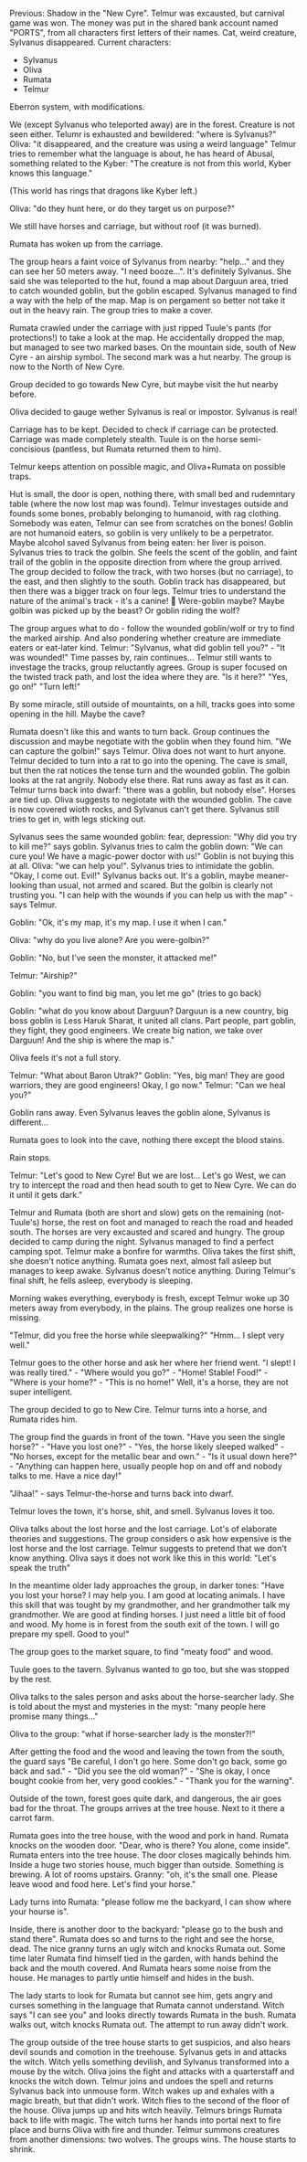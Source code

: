 Previous: Shadow in the "New Cyre". Telmur was excausted, but carnival game was won. The money was put in the shared bank account named "PORTS", from all characters first letters of their names. Cat, weird creature, Sylvanus disappeared. Current characters:

* Sylvanus
* Oliva
* Rumata
* Telmur

Eberron system, with modifications.

We (except Sylvanus who teleported away) are in the forest. Creature is not seen either. Telumr is exhausted and bewildered: "where is Sylvanus?"
Oliva: "it disappeared, and the creature was using a weird language"
Telmur tries to remember what the language is about, he has heard of Abusal, something related to the Kyber: "The creature is not from this world, Kyber knows this language."

(This world has rings that dragons like Kyber left.)

Oliva: "do they hunt here, or do they target us on purpose?"

We still have horses and carriage, but without roof (it was burned).

Rumata has woken up from the carriage.

The group hears a faint voice of Sylvanus from nearby: "help..." and they can see her 50 meters away. "I need booze...". It's definitely Sylvanus. She said she was teleported to the hut, found a map about Darguun area, tried to catch wounded goblin, but the goblin escaped. Sylvanus managed to find a way with the help of the map. Map is on pergament so better not take it out in the heavy rain. The group tries to make a cover.

Rumata crawled under the carriage with just ripped Tuule's pants (for protections!) to take a look at the map. He accidentally dropped the map, but managed to see two marked bases. On the mountain side, south of New Cyre - an airship symbol. The second mark was a hut nearby. The group is now to the North of New Cyre. 

Group decided to go towards New Cyre, but maybe visit the hut nearby before.

Oliva decided to gauge wether Sylvanus is real or impostor. Sylvanus is real!

Carriage has to be kept. Decided to check if carriage can be protected. Carriage was made completely stealth. Tuule is on the horse semi-concisious (pantless, but Rumata returned them to him).

Telmur keeps attention on possible magic, and Oliva+Rumata on possible traps.

Hut is small, the door is open, nothing there, with small bed and rudemntary table (where the now lost map was found). Telmur investages outside and founds some bones, probably belonging to humanoid, with rag clothing. Somebody was eaten, Telmur can see from scratches on the bones! Goblin are not humanoid eaters, so goblin is very unlikely to be a perpetrator. Maybe alcohol saved Sylvanus from being eaten: her liver is poison. Sylvanus tries to track the golbin. She feels the scent of the goblin, and faint trail of the goblin in the opposite direction from where the group arrived. The group decided to follow the track, with two horses (but no carriage), to the east, and then slightly to the south. Goblin track has disappeared, but then there was a bigger track on four legs. Telmur tries to understand the nature of the animal's track - it's a canine! 🐺 Were-goblin maybe? Maybe golbin was picked up by the beast? Or goblin riding the wolf?

The group argues what to do - follow the wounded goblin/wolf or try to find the marked airship. And also pondering whether creature are immediate eaters or eat-later kind. Telmur: "Sylvanus, what did goblin tell you?" - "It was wounded!" Time passes by, rain continues... Telmur still wants to investage the tracks, group reluctantly agrees. Group is super focused on the twisted track path, and lost the idea where they are. "Is it here?" "Yes, go on!" "Turn left!"

By some miracle, still outside of mountaints, on a hill, tracks goes into some opening in the hill. Maybe the cave?

Rumata doesn't like this and wants to turn back. Group continues the discussion and maybe negotiate with the goblin when they found him. "We can capture the golbin!" says Telmur. Oliva does not want to hurt anyone. Telmur decided to turn into a rat to go into the opening. The cave is small, but then the rat notices the tense turn and the wounded goblin. The golbin looks at the rat angrily. Nobody else there. Rat runs away as fast as it can. Telmur turns back into dwarf: "there was a goblin, but nobody else". Horses are tied up. Oliva suggests to negiotate with the wounded goblin. The cave is now covered wioth rocks, and Sylvanus can't get there. Sylvanus still tries to get in, with legs sticking out.

Sylvanus sees the same wounded goblin: fear, depression: "Why did you try to kill me?" says goblin. Sylvanus tries to calm the goblin down: "We can cure you! We have a magic-power doctor with us!" Goblin is not buying this at all. Oliva: "we can help you!". Sylvanus tries to intimidate the goblin. "Okay, I come out. Evil!" Sylvanus backs out. It's a goblin, maybe meaner-looking than usual, not armed and scared. But the golbin is clearly not trusting you. "I can help with the wounds if you can help us with the map" - says Telmur.

Goblin: "Ok, it's my map, it's my map. I use it when I can."

Oliva: "why do you live alone? Are you were-golbin?"

Goblin: "No, but I've seen the monster, it attacked me!"

Telmur: "Airship?"

Goblin: "you want to find big man, you let me go" (tries to go back)

Goblin: "what do you know about Darguun? Darguun is a new country, big boss goblin is Less Haruk Sharat, it united all clans. Part people, part goblin, they fight, they good engineers. We create big nation, we take over Darguun! And the ship is where the map is."

Oliva feels it's not a full story.

Telmur: "What about Baron Utrak?"
Goblin: "Yes, big man! They are good warriors, they are good engineers! Okay, I go now."
Telmur: "Can we heal you?"

Goblin rans away. Even Sylvanus leaves the goblin alone, Sylvanus is different...

Rumata goes to look into the cave, nothing there except the blood stains.

Rain stops.

Telmur: "Let's good to New Cyre! But we are lost... Let's go West, we can try to intercept the road and then head south to get to New Cyre. We can do it until it gets dark."

Telmur and Rumata (both are short and slow) gets on the remaining (not-Tuule's) horse, the rest on foot and managed to reach the road and headed south. The horses are very excausted and scared and hungry. The group decided to camp during the night. Sylvanus managed to find a perfect camping spot. Telmur make a bonfire for warmths. Oliva takes the first shift, she doesn't notice anything. Rumata goes next, almost fall asleep but manages to keep awake. Sylvanus doesn't notice anything. During Telmur's final shift, he fells asleep, everybody is sleeping.

Morning wakes everything, everybody is fresh, except Telmur woke up 30 meters away from everybody, in the plains. The group realizes one horse is missing.

"Telmur, did you free the horse while sleepwalking?"
"Hmm... I slept very well."

Telmur goes to the other horse and ask her where her friend went. "I slept! I was really tired." - "Where would you go?" - "Home! Stable! Food!" - "Where is your home?" - "This is no home!" Well, it's a horse, they are not super intelligent.

The group decided to go to New Cire. Telmur turns into a horse, and Rumata rides him.

The group find the guards in front of the town. "Have you seen the single horse?" - "Have you lost one?" - "Yes, the horse likely sleeped walked" - "No horses, except for the metallic bear and own." - "Is it usual down here?" - "Anything can happen here, usually people hop on and off and nobody talks to me. Have a nice day!"

"Jihaa!" - says Telmur-the-horse and turns back into dwarf.

Telmur loves the town, it's horse, shit, and smell. Sylvanus loves it too.

Oliva talks about the lost horse and the lost carriage. Lot's of elaborate theories and suggestions. The group considers o ask how expensive is the lost horse and the lost carriage. Telmur suggests to pretend that we don't know anything. Oliva says it does not work like this in this world: "Let's speak the truth"

In the meantime older lady approaches the group, in darker tones: "Have you lost your horse? I may help you. I am good at locating animals. I have this skill that was tought by my grandmother, and her grandmother talk my grandmother. We are good at finding horses. I just need a little bit of food and wood. My home is in forest from the south exit of the town. I will go prepare my spell. Good to you!"

The group goes to the market square, to find "meaty food" and wood.

Tuule goes to the tavern. Sylvanus wanted to go too, but she was stopped by the rest.

Oliva talks to the sales person and asks about the horse-searcher lady. She is told about the myst and mysteries in the myst: "many people here promise many things..."

Oliva to the group: "what if horse-searcher lady is the monster?!"

After getting the food and the wood and leaving the town from the south, the guard says "Be careful, I don't go here. Some don't go back, some go back and sad." - "Did you see the old woman?" - "She is okay, I once bought cookie from her, very good cookies." - "Thank you for the warning".

Outside of the town, forest goes quite dark, and dangerous, the air goes bad for the throat. The groups arrives at the tree house. Next to it there a carrot farm. 

Rumata goes into the tree house, with the wood and pork in hand. Rumata knocks on the wooden door. "Dear, who is there? You alone, come inside". Rumata enters into the tree house. The door closes magically behinds him. Inside a huge two stories house, much bigger than outside. Something is brewing. A lot of rooms upstairs. Granny: "oh, it's the small one. Please leave wood and food here. Let's find your horse."

Lady turns into Rumata: "please follow me the backyard, I can show where your hourse is".

Inside, there is another door to the backyard: "please go to the bush and stand there". Rumata does so and turns to the right and see the horse, dead. The nice granny turns an ugly witch and knocks Rumata out. Some time later Rumata find himself tied in the garden, with hands behind the back and the mouth covered. And Rumata hears some noise from the house. He manages to partly untie himself and hides in the bush.

The lady starts to look for Rumata but cannot see him, gets angry and curses something in the language that Rumata cannot understand. Witch says "I can see you" and looks directly towards Rumata in the bush. Rumata walks out, witch knocks Rumata out. The attempt to run away didn't work.

The group outside of the tree house starts to get suspicios, and also hears devil sounds and comotion in the treehouse. Sylvanus gets in and attacks the witch. Witch yells something devilish, and Sylvanus transformed into a mouse by the witch. Oliva joins the fight and attacks with a quarterstaff and knocks the witch down. Telmur joins and undoes the spell and returns Sylvanus back into unmouse form. Witch wakes up and exhales with a magic breath, but that didn't work. Witch flies to the second of the floor of the house. Oliva jumps up and hits witch heavily. Telmurs brings Rumata back to life with magic. The witch turns her hands into portal next to fire place and burns Oliva with fire and thunder. Telmur summons creatures from another dimensions: two wolves. The groups wins. The house starts to shrink.

